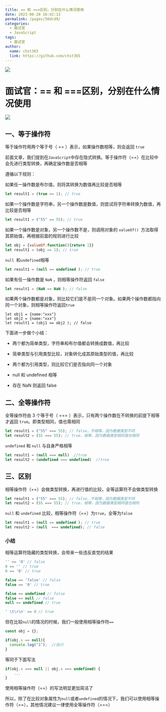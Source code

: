 ```yaml
---
title: == 和 ===区别，分别在什么情况使用
date: 2023-06-28 16:42:13
permalink: /pages/50dcd9/
categories: 
  - 面试官
  - JavaScript
tags: 
  - 面试官
author: 
  name: chst365
  link: https://github.com/chst365
---
```

![](https://cdn.jsdelivr.net/gh/chst365/bolgImgs/imgs/topImgs/243.jpg)
# 面试官：== 和 ===区别，分别在什么情况使用

 ![](https://static.vue-js.com/51b208f0-68df-11eb-85f6-6fac77c0c9b3.png)

## 一、等于操作符

等于操作符用两个等于号（ == ）表示，如果操作数相等，则会返回 `true`

前面文章，我们提到在`JavaScript`中存在隐式转换。等于操作符（==）在比较中会先进行类型转换，再确定操作数是否相等

遵循以下规则：

如果任一操作数是布尔值，则将其转换为数值再比较是否相等

```js
let result1 = (true == 1); // true
```

如果一个操作数是字符串，另一个操作数是数值，则尝试将字符串转换为数值，再比较是否相等

```js
let result1 = ("55" == 55); // true
```

如果一个操作数是对象，另一个操作数不是，则调用对象的 `valueOf() `方法取得其原始值，再根据前面的规则进行比较

```js
let obj = {valueOf:function(){return 1}}
let result1 = (obj == 1); // true
```

`null `和` undefined `相等

```js
let result1 = (null == undefined ); // true
```

如果有任一操作数是 `NaN` ，则相等操作符返回 `false` 

```js
let result1 = (NaN == NaN ); // false
```

如果两个操作数都是对象，则比较它们是不是同一个对象。如果两个操作数都指向同一个对象，则相等操作符返回` true `

```
let obj1 = {name:"xxx"}
let obj2 = {name:"xxx"}
let result1 = (obj1 == obj2 ); // false
```

下面进一步做个小结：

- 两个都为简单类型，字符串和布尔值都会转换成数值，再比较
- 简单类型与引用类型比较，对象转化成其原始类型的值，再比较

- 两个都为引用类型，则比较它们是否指向同一个对象

- null 和 undefined 相等
- 存在 NaN 则返回 false



## 二、全等操作符

全等操作符由 3 个等于号（ === ）表示，只有两个操作数在不转换的前提下相等才返回 `true`。即类型相同，值也需相同

```js
let result1 = ("55" === 55); // false，不相等，因为数据类型不同
let result2 = (55 === 55); // true，相等，因为数据类型相同值也相同
```

`undefined` 和 `null` 与自身严格相等

```js
let result1 = (null === null)  //true
let result2 = (undefined === undefined)  //true
```



## 三、区别

相等操作符（==）会做类型转换，再进行值的比较，全等运算符不会做类型转换

```js
let result1 = ("55" === 55); // false，不相等，因为数据类型不同
let result2 = (55 === 55); // true，相等，因为数据类型相同值也相同
```

`null` 和 `undefined` 比较，相等操作符（==）为`true`，全等为`false`

```js
let result1 = (null == undefined ); // true
let result2 = (null  === undefined); // false
```



### 小结

相等运算符隐藏的类型转换，会带来一些违反直觉的结果

```js
'' == '0' // false
0 == '' // true
0 == '0' // true

false == 'false' // false
false == '0' // true

false == undefined // false
false == null // false
null == undefined // true

' \t\r\n' == 0 // true
```

但在比较`null`的情况的时候，我们一般使用相等操作符`==`

```js
const obj = {};

if(obj.x == null){
  console.log("1");  //执行
}
```

等同于下面写法

```js
if(obj.x === null || obj.x === undefined) {
    ...
}
```

使用相等操作符（==）的写法明显更加简洁了

所以，除了在比较对象属性为`null`或者`undefined`的情况下，我们可以使用相等操作符（==），其他情况建议一律使用全等操作符（===）



